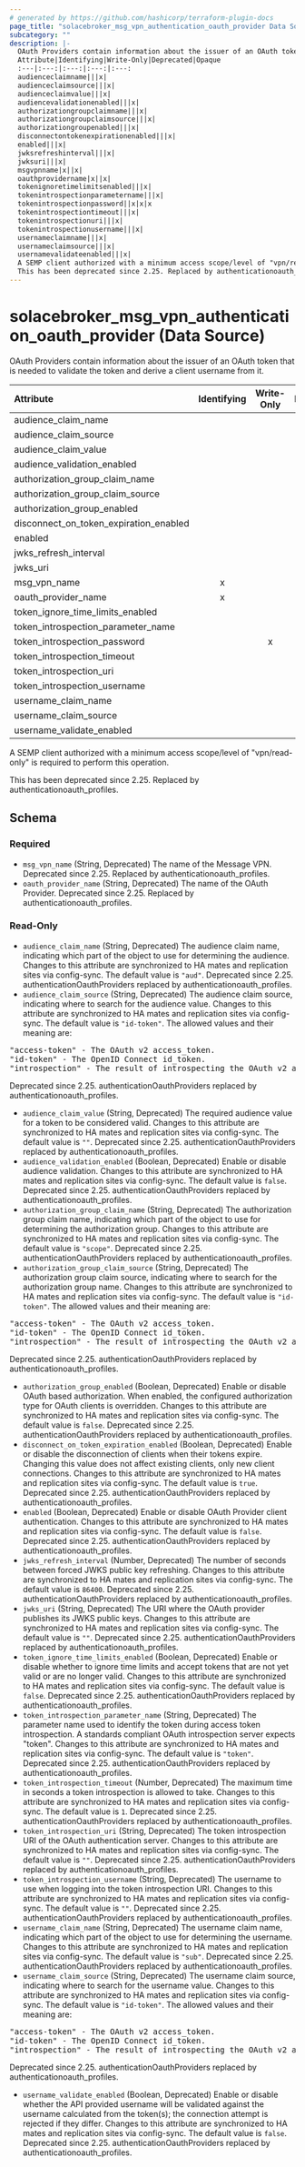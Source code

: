 ```yaml
---
# generated by https://github.com/hashicorp/terraform-plugin-docs
page_title: "solacebroker_msg_vpn_authentication_oauth_provider Data Source - solacebroker"
subcategory: ""
description: |-
  OAuth Providers contain information about the issuer of an OAuth token that is needed to validate the token and derive a client username from it.
  Attribute|Identifying|Write-Only|Deprecated|Opaque
  :---|:---:|:---:|:---:|:---:
  audienceclaimname|||x|
  audienceclaimsource|||x|
  audienceclaimvalue|||x|
  audiencevalidationenabled|||x|
  authorizationgroupclaimname|||x|
  authorizationgroupclaimsource|||x|
  authorizationgroupenabled|||x|
  disconnectontokenexpirationenabled|||x|
  enabled|||x|
  jwksrefreshinterval|||x|
  jwksuri|||x|
  msgvpnname|x||x|
  oauthprovidername|x||x|
  tokenignoretimelimitsenabled|||x|
  tokenintrospectionparametername|||x|
  tokenintrospectionpassword||x|x|x
  tokenintrospectiontimeout|||x|
  tokenintrospectionuri|||x|
  tokenintrospectionusername|||x|
  usernameclaimname|||x|
  usernameclaimsource|||x|
  usernamevalidateenabled|||x|
  A SEMP client authorized with a minimum access scope/level of "vpn/read-only" is required to perform this operation.
  This has been deprecated since 2.25. Replaced by authenticationoauth_profiles.
---
```


# solacebroker_msg_vpn_authentication_oauth_provider (Data Source)

OAuth Providers contain information about the issuer of an OAuth token that is needed to validate the token and derive a client username from it.


Attribute|Identifying|Write-Only|Deprecated|Opaque
:---|:---:|:---:|:---:|:---:
audience_claim_name|||x|
audience_claim_source|||x|
audience_claim_value|||x|
audience_validation_enabled|||x|
authorization_group_claim_name|||x|
authorization_group_claim_source|||x|
authorization_group_enabled|||x|
disconnect_on_token_expiration_enabled|||x|
enabled|||x|
jwks_refresh_interval|||x|
jwks_uri|||x|
msg_vpn_name|x||x|
oauth_provider_name|x||x|
token_ignore_time_limits_enabled|||x|
token_introspection_parameter_name|||x|
token_introspection_password||x|x|x
token_introspection_timeout|||x|
token_introspection_uri|||x|
token_introspection_username|||x|
username_claim_name|||x|
username_claim_source|||x|
username_validate_enabled|||x|



A SEMP client authorized with a minimum access scope/level of "vpn/read-only" is required to perform this operation.

This has been deprecated since 2.25. Replaced by authenticationoauth_profiles.



<!-- schema generated by tfplugindocs -->
## Schema

### Required

- `msg_vpn_name` (String, Deprecated) The name of the Message VPN. Deprecated since 2.25. Replaced by authenticationoauth_profiles.
- `oauth_provider_name` (String, Deprecated) The name of the OAuth Provider. Deprecated since 2.25. Replaced by authenticationoauth_profiles.

### Read-Only

- `audience_claim_name` (String, Deprecated) The audience claim name, indicating which part of the object to use for determining the audience. Changes to this attribute are synchronized to HA mates and replication sites via config-sync. The default value is `"aud"`. Deprecated since 2.25. authenticationOauthProviders replaced by authenticationoauth_profiles.
- `audience_claim_source` (String, Deprecated) The audience claim source, indicating where to search for the audience value. Changes to this attribute are synchronized to HA mates and replication sites via config-sync. The default value is `"id-token"`. The allowed values and their meaning are:

<pre>
"access-token" - The OAuth v2 access_token.
"id-token" - The OpenID Connect id_token.
"introspection" - The result of introspecting the OAuth v2 access_token.
</pre>
 Deprecated since 2.25. authenticationOauthProviders replaced by authenticationoauth_profiles.
- `audience_claim_value` (String, Deprecated) The required audience value for a token to be considered valid. Changes to this attribute are synchronized to HA mates and replication sites via config-sync. The default value is `""`. Deprecated since 2.25. authenticationOauthProviders replaced by authenticationoauth_profiles.
- `audience_validation_enabled` (Boolean, Deprecated) Enable or disable audience validation. Changes to this attribute are synchronized to HA mates and replication sites via config-sync. The default value is `false`. Deprecated since 2.25. authenticationOauthProviders replaced by authenticationoauth_profiles.
- `authorization_group_claim_name` (String, Deprecated) The authorization group claim name, indicating which part of the object to use for determining the authorization group. Changes to this attribute are synchronized to HA mates and replication sites via config-sync. The default value is `"scope"`. Deprecated since 2.25. authenticationOauthProviders replaced by authenticationoauth_profiles.
- `authorization_group_claim_source` (String, Deprecated) The authorization group claim source, indicating where to search for the authorization group name. Changes to this attribute are synchronized to HA mates and replication sites via config-sync. The default value is `"id-token"`. The allowed values and their meaning are:

<pre>
"access-token" - The OAuth v2 access_token.
"id-token" - The OpenID Connect id_token.
"introspection" - The result of introspecting the OAuth v2 access_token.
</pre>
 Deprecated since 2.25. authenticationOauthProviders replaced by authenticationoauth_profiles.
- `authorization_group_enabled` (Boolean, Deprecated) Enable or disable OAuth based authorization. When enabled, the configured authorization type for OAuth clients is overridden. Changes to this attribute are synchronized to HA mates and replication sites via config-sync. The default value is `false`. Deprecated since 2.25. authenticationOauthProviders replaced by authenticationoauth_profiles.
- `disconnect_on_token_expiration_enabled` (Boolean, Deprecated) Enable or disable the disconnection of clients when their tokens expire. Changing this value does not affect existing clients, only new client connections. Changes to this attribute are synchronized to HA mates and replication sites via config-sync. The default value is `true`. Deprecated since 2.25. authenticationOauthProviders replaced by authenticationoauth_profiles.
- `enabled` (Boolean, Deprecated) Enable or disable OAuth Provider client authentication. Changes to this attribute are synchronized to HA mates and replication sites via config-sync. The default value is `false`. Deprecated since 2.25. authenticationOauthProviders replaced by authenticationoauth_profiles.
- `jwks_refresh_interval` (Number, Deprecated) The number of seconds between forced JWKS public key refreshing. Changes to this attribute are synchronized to HA mates and replication sites via config-sync. The default value is `86400`. Deprecated since 2.25. authenticationOauthProviders replaced by authenticationoauth_profiles.
- `jwks_uri` (String, Deprecated) The URI where the OAuth provider publishes its JWKS public keys. Changes to this attribute are synchronized to HA mates and replication sites via config-sync. The default value is `""`. Deprecated since 2.25. authenticationOauthProviders replaced by authenticationoauth_profiles.
- `token_ignore_time_limits_enabled` (Boolean, Deprecated) Enable or disable whether to ignore time limits and accept tokens that are not yet valid or are no longer valid. Changes to this attribute are synchronized to HA mates and replication sites via config-sync. The default value is `false`. Deprecated since 2.25. authenticationOauthProviders replaced by authenticationoauth_profiles.
- `token_introspection_parameter_name` (String, Deprecated) The parameter name used to identify the token during access token introspection. A standards compliant OAuth introspection server expects "token". Changes to this attribute are synchronized to HA mates and replication sites via config-sync. The default value is `"token"`. Deprecated since 2.25. authenticationOauthProviders replaced by authenticationoauth_profiles.
- `token_introspection_timeout` (Number, Deprecated) The maximum time in seconds a token introspection is allowed to take. Changes to this attribute are synchronized to HA mates and replication sites via config-sync. The default value is `1`. Deprecated since 2.25. authenticationOauthProviders replaced by authenticationoauth_profiles.
- `token_introspection_uri` (String, Deprecated) The token introspection URI of the OAuth authentication server. Changes to this attribute are synchronized to HA mates and replication sites via config-sync. The default value is `""`. Deprecated since 2.25. authenticationOauthProviders replaced by authenticationoauth_profiles.
- `token_introspection_username` (String, Deprecated) The username to use when logging into the token introspection URI. Changes to this attribute are synchronized to HA mates and replication sites via config-sync. The default value is `""`. Deprecated since 2.25. authenticationOauthProviders replaced by authenticationoauth_profiles.
- `username_claim_name` (String, Deprecated) The username claim name, indicating which part of the object to use for determining the username. Changes to this attribute are synchronized to HA mates and replication sites via config-sync. The default value is `"sub"`. Deprecated since 2.25. authenticationOauthProviders replaced by authenticationoauth_profiles.
- `username_claim_source` (String, Deprecated) The username claim source, indicating where to search for the username value. Changes to this attribute are synchronized to HA mates and replication sites via config-sync. The default value is `"id-token"`. The allowed values and their meaning are:

<pre>
"access-token" - The OAuth v2 access_token.
"id-token" - The OpenID Connect id_token.
"introspection" - The result of introspecting the OAuth v2 access_token.
</pre>
 Deprecated since 2.25. authenticationOauthProviders replaced by authenticationoauth_profiles.
- `username_validate_enabled` (Boolean, Deprecated) Enable or disable whether the API provided username will be validated against the username calculated from the token(s); the connection attempt is rejected if they differ. Changes to this attribute are synchronized to HA mates and replication sites via config-sync. The default value is `false`. Deprecated since 2.25. authenticationOauthProviders replaced by authenticationoauth_profiles.


